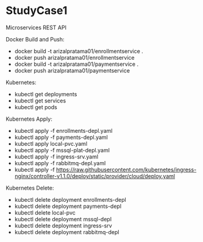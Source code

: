 # StudyCase1
Microservices REST API

Docker Build and Push:
- docker build -t arizalpratama01/enrollmentservice .
- docker push arizalpratama01/enrollmentservice
- docker build -t arizalpratama01/paymentservice .
- docker push arizalpratama01/paymentservice

Kubernetes:
- kubectl get deployments
- kubectl get services
- kubectl get pods

Kubernetes Apply:
- kubectl apply -f enrollments-depl.yaml
- kubectl apply -f payments-depl.yaml
- kubectl apply local-pvc.yaml
- kubectl apply -f mssql-plat-depl.yaml
- kubectl apply -f ingress-srv.yaml
- kubectl apply -f rabbitmq-depl.yaml
- kubectl apply -f https://raw.githubusercontent.com/kubernetes/ingress-nginx/controller-v1.1.0/deploy/static/provider/cloud/deploy.yaml

Kubernetes Delete:
- kubectl delete deployment enrollments-depl
- kubectl delete deployment payments-depl
- kubectl delete local-pvc
- kubectl delete deployment mssql-depl
- kubectl delete deployment ingress-srv
- kubectl delete deployment rabbitmq-depl
